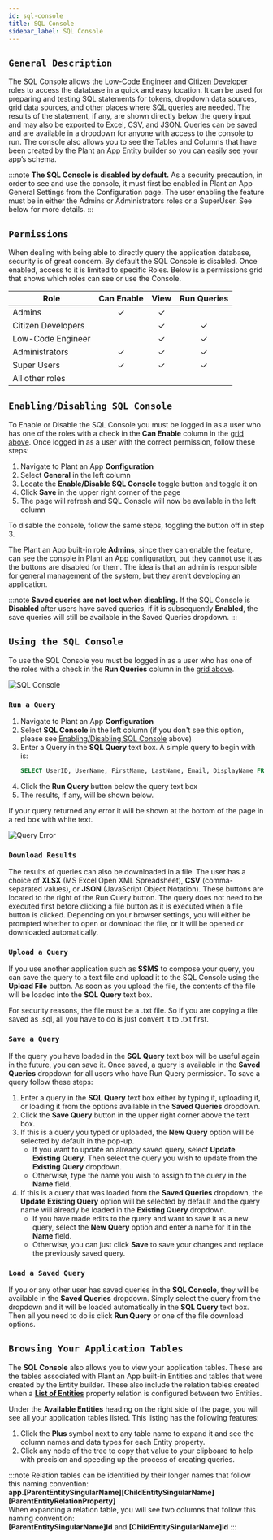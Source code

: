```yaml
---
id: sql-console
title: SQL Console
sidebar_label: SQL Console
---
```


## `General Description`

The SQL Console allows the [Low-Code Engineer](/audience.md#low-code-engineers) and [Citizen Developer](/audience.md#citizen-developers) roles to access the database in a quick and easy location. It can be used for preparing and testing SQL statements for tokens, dropdown data sources, grid data sources, and other places where SQL queries are needed. The results of the statement, if any, are shown directly below the query input and may also be exported to Excel, CSV, and JSON. Queries can be saved and are available in a dropdown for anyone with access to the console to run. The console also allows you to see the Tables and Columns that have been created by the Plant an App Entity builder so you can easily see your app’s schema.

:::note
**The SQL Console is disabled by default.** As a security precaution, in order to see and use the console, it must first be enabled in Plant an App General Settings from the Configuration page. The user enabling the feature must be in either the Admins or Administrators roles or a SuperUser. See below for more details.
:::

## `Permissions`

When dealing with being able to directly query the application database, security is of great concern. By default the SQL Console is disabled. Once enabled, access to it is limited to specific Roles. Below is a permissions grid that shows which roles can see or use the Console.

| Role | Can Enable | View | Run Queries |
| -- | :----: | :----: | :----: |
| Admins | &check; | &check; |  |
| Citizen Developers |  | &check; | &check; |
| Low-Code Engineer |  | &check; | &check; |
| Administrators | &check; | &check; | &check; |
| Super Users | &check; | &check; | &check; |
| All other roles |  |  |  |

## `Enabling/Disabling SQL Console`

To Enable or Disable the SQL Console you must be logged in as a user who has one of the roles with a check in the **Can Enable** column in the [grid above](#permissions). Once logged in as a user with the correct permission, follow these steps:

1. Navigate to Plant an App **Configuration**
2. Select **General** in the left column
3. Locate the **Enable/Disable SQL Console** toggle button and toggle it on
4. Click **Save** in the upper right corner of the page
5. The page will refresh and SQL Console will now be available in the left column

To disable the console, follow the same steps, toggling the button off in step 3.

The Plant an App built-in role **Admins**, since they can enable the feature, can see the console in Plant an App configuration, but they cannot use it as the buttons are disabled for them. The idea is that an admin is responsible for general management of the system, but they aren’t developing an application.

:::note
**Saved queries are not lost when disabling.** If the SQL Console is **Disabled** after users have saved queries, if it is subsequently **Enabled**, the save queries will still be available in the Saved Queries dropdown.
:::

## `Using the SQL Console`

To use the SQL Console you must be logged in as a user who has one of the roles with a check in the **Run Queries** column in the [grid above](#permissions).

![SQL Console](/img/SQLConsole_preview.png)

### `Run a Query`

1. Navigate to Plant an App **Configuration**
2. Select **SQL Console** in the left column (if you don't see this option, please see [Enabling/Disabling SQL Console](#enablingdisabling-sql-console) above)
3. Enter a Query in the **SQL Query** text box. A simple query to begin with is:
   ```sql
   SELECT UserID, UserName, FirstName, LastName, Email, DisplayName FROM Users
   ```
4. Click the **Run Query** button below the query text box
5. The results, if any, will be shown below.

If your query returned any error it will be shown at the bottom of the page in a red box with white text.

![Query Error](/img/QueryErrors.png)

### `Download Results`

The results of queries can also be downloaded in a file. The user has a choice of **XLSX** (MS Excel Open XML Spreadsheet), **CSV** (comma-separated values), or **JSON** (JavaScript Object Notation). These buttons are located to the right of the Run Query button. The query does not need to be executed first before clicking a file button as it is executed when a file button is clicked. Depending on your browser settings, you will either be prompted whether to open or download the file, or it will be opened or downloaded automatically.

### `Upload a Query`

If you use another application such as **SSMS** to compose your query, you can save the query to a text file and upload it to the SQL Console using the **Upload File** button. As soon as you upload the file, the contents of the file will be loaded into the **SQL Query** text box.

For security reasons, the file must be a .txt file. So if you are copying a file saved as .sql, all you have to do is just convert it to .txt first.

### `Save a Query`

If the query you have loaded in the **SQL Query** text box will be useful again in the future, you can save it. Once saved, a query is available in the **Saved Queries** dropdown for all users who have Run Query permission. To save a query follow these steps:

1. Enter a query in the **SQL Query** text box either by typing it, uploading it, or loading it from the options available in the **Saved Queries** dropdown.
2. Click the **Save Query** button in the upper right corner above the text box.
3. If this is a query you typed or uploaded, the **New Query** option will be selected by default in the pop-up.
   - If you want to update an already saved query, select **Update Existing Query**. Then select the query you wish to update from the **Existing Query** dropdown.
   - Otherwise, type the name you wish to assign to the query in the **Name** field.
4. If this is a query that was loaded from the **Saved Queries** dropdown, the **Update Existing Query** option will be selected by default and the query name will already be loaded in the **Existing Query** dropdown.
   - If you have made edits to the query and want to save it as a new query, select the **New Query** option and enter a name for it in the **Name** field.
   - Otherwise, you can just click **Save** to save your changes and replace the previously saved query.

### `Load a Saved Query`

If you or any other user has saved queries in the **SQL Console**, they will be available in the **Saved Queries** dropdown. Simply select the query from the dropdown and it will be loaded automatically in the **SQL Query** text box. Then all you need to do is click **Run Query** or one of the file download options.

## `Browsing Your Application Tables`

The **SQL Console** also allows you to view your application tables. These are the tables associated with Plant an App built-in Entities and tables that were created by the Entity builder. These also include the relation tables created when a **[List of Entities](/entities.md#list-of-entities)** property relation is configured between two Entities.

Under the **Available Entities** heading on the right side of the page, you will see all your application tables listed. This listing has the following features:

   1. Click the **Plus** symbol next to any table name to expand it and see the column names and data types for each Entity property.
   2. Click any node of the tree to copy that value to your clipboard to help with precision and speeding up the process of creating queries.

:::note
Relation tables can be identified by their longer names that follow this naming convention:  
**app.[ParentEntitySingularName][ChildEntitySingularName][ParentEntityRelationProperty]**  
When expanding a relation table, you will see two columns that follow this naming convention:  
**[ParentEntitySingularName]Id** and **[ChildEntitySingularName]Id**
:::
